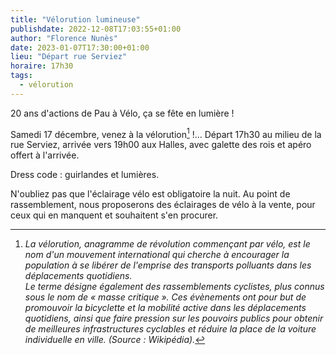 ```yaml
---
title: "Vélorution lumineuse"
publishdate: 2022-12-08T17:03:55+01:00
author: "Florence Nunès"
date: 2023-01-07T17:30:00+01:00
lieu: "Départ rue Serviez"
horaire: 17h30
tags:
  - vélorution
---
```


20 ans d'actions de Pau à Vélo, ça se fête en lumière !

<!--more-->

Samedi 17 décembre, venez à la vélorution[^1] !… Départ 17h30 au milieu de la rue Serviez, arrivée vers 19h00 aux Halles, avec galette des rois et apéro offert à l'arrivée.

Dress code : guirlandes et lumières.

N'oubliez pas que l'éclairage vélo est obligatoire la nuit. Au point de rassemblement, nous proposerons des éclairages de vélo à la vente, pour ceux qui en manquent et souhaitent s'en procurer.


[^1]: _La vélorution, anagramme de révolution commençant par vélo, est le nom d'un mouvement international qui cherche à encourager la population à se libérer de l'emprise des transports polluants dans les déplacements quotidiens. <br> Le terme désigne également des rassemblements cyclistes, plus connus sous le nom de « masse critique ». Ces évènements ont pour but de promouvoir la bicyclette et la mobilité active dans les déplacements quotidiens, ainsi que faire pression sur les pouvoirs publics pour obtenir de meilleures infrastructures cyclables et réduire la place de la voiture individuelle en ville. (Source : Wikipédia)._
